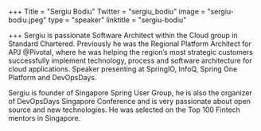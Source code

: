 +++
Title = "Sergiu Bodiu"
Twitter = "sergiu_bodiu"
image = "sergiu-bodiu.jpeg"
type = "speaker"
linktitle = "sergiu-bodiu"

+++
Sergiu is passionate Software Architect within the Cloud group in Standard Chartered. Previously he was the Regional Platform Architect for APJ @Pivotal, where he was helping the region’s most strategic customers successfully implement technology, process and software architecture for cloud applications. Speaker presenting at SpringIO, InfoQ, Spring One Platform and DevOpsDays.

Sergiu is founder of Singapore Spring User Group, he is also the organizer of DevOpsDays Singapore Conference and is very passionate about open source and new technologies. He was selected on the Top 100 Fintech mentors in Singapore.